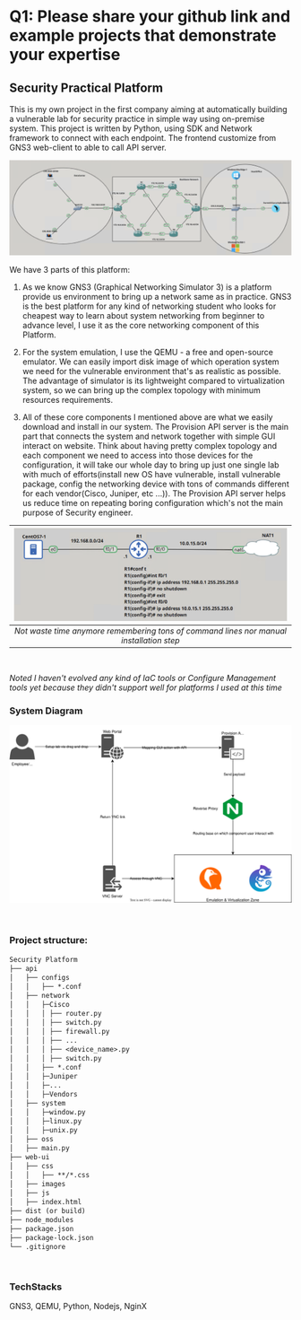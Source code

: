 
# Q1: Please share your github link and example projects that demonstrate your expertise

## Security Practical Platform
This is my own project in the first company aiming at automatically building a vulnerable lab for security practice in simple way using on-premise system. This project is written by Python, using SDK and Network framework to connect with each endpoint. The frontend customize from GNS3 web-client to able to call API server.

![Complex topology](img/q1-2.png)

We have 3 parts of this platform:

1) As we know GNS3 (Graphical Networking Simulator 3) is a platform provide us environment to bring up a network same as in practice. GNS3 is the best platform for any kind of networking student who looks for cheapest way to learn about system networking from beginner to advance level, I use it as the core networking component of this Platform. 

2) For the system emulation, I use the QEMU - a free and open-source emulator. We can easily import disk image of which operation system we need for the vulnerable environment that's as realistic as possible. The advantage of simulator is its lightweight compared to virtualization system, so we can bring up the complex topology with minimum resources requirements.

3) All of these core components I mentioned above are what we easily download and install in our system. The Provision API server is the main part that connects the system and network together with simple GUI interact on website. Think about having pretty complex topology and each component we need to access into those devices for the configuration, it will take our whole day to bring up just one single lab with much of efforts(install new OS have vulnerable, install vulnerable package, config the networking device with tons of commands different for each vendor(Cisco, Juniper, etc ...)). The Provision API server helps us reduce time on repeating boring configuration which's not the main purpose of Security engineer.

|![Automate boring stuff](img/q1-1.png)| 
|:--:|
|*Not waste time anymore remembering tons of command lines nor manual installation step*|
<br/>

*Noted I haven't evolved any kind of IaC tools or Configure Management tools yet because they didn't support well for platforms I used at this time* 
<br/>

### System Diagram
![High level](img/q1-3.svg)

<br/>

### Project structure:
```
Security Platform
├── api
│   ├── configs
│   │   ├── *.conf
│   ├── network
│   │   ├─Cisco
│   │   │ ├── router.py
│   │   │ ├── switch.py
│   │   │ ├── firewall.py
│   │   │ ├── ...
│   │   │ ├── <device_name>.py
│   │   │ ├── switch.py
│   │   ├── *.conf
│   │   ├─Juniper
│   │   ├─...
│   │   ├─Vendors
│   ├── system
│   │   ├─window.py
│   │   ├─linux.py
│   │   ├─unix.py
│   ├── oss
│   ├── main.py
├── web-ui
│   ├── css
│   │   ├── **/*.css
│   ├── images
│   ├── js
│   ├── index.html
├── dist (or build)
├── node_modules
├── package.json
├── package-lock.json 
└── .gitignore
```
<br/>

### TechStacks
GNS3, QEMU, Python, Nodejs, NginX